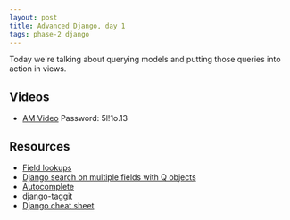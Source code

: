 ```yaml
---
layout: post
title: Advanced Django, day 1
tags: phase-2 django
---
```


Today we're talking about querying models and putting those queries into
action in views.

## Videos

* [AM Video](https://us02web.zoom.us/rec/share/ppdPA6-q8yBJfonIzxv8YIMrRoH0aaa81XQbqPINzkkzyHRoRC9JWWtCHLCwjB39)  Password: 5l!1o.13

## Resources

* [Field lookups](https://docs.djangoproject.com/en/3.0/topics/db/queries/#field-lookups)
* [Django search on multiple fields with Q objects](http://www.learningaboutelectronics.com/Articles/How-to-search-multiple-columns-of-a-database-table-in-Django-with-Q-objects.php)
* [Autocomplete](https://github.com/kraaden/autocomplete)
* [django-taggit](https://github.com/jazzband/django-taggit/)
* [Django cheat sheet](https://github.com/lucrae/django-cheat-sheet)
